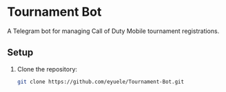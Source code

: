 # Tournament Bot

A Telegram bot for managing Call of Duty Mobile tournament registrations.

## Setup

1. Clone the repository:
   ```bash
   git clone https://github.com/eyuele/Tournament-Bot.git
